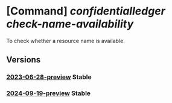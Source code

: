 # [Command] _confidentialledger check-name-availability_

To check whether a resource name is available.

## Versions

### [2023-06-28-preview](/Resources/mgmt-plane/L3N1YnNjcmlwdGlvbnMve30vcHJvdmlkZXJzL21pY3Jvc29mdC5jb25maWRlbnRpYWxsZWRnZXIvY2hlY2tuYW1lYXZhaWxhYmlsaXR5/2023-06-28-preview.xml) **Stable**

<!-- mgmt-plane /subscriptions/{}/providers/microsoft.confidentialledger/checknameavailability 2023-06-28-preview -->

### [2024-09-19-preview](/Resources/mgmt-plane/L3N1YnNjcmlwdGlvbnMve30vcHJvdmlkZXJzL21pY3Jvc29mdC5jb25maWRlbnRpYWxsZWRnZXIvY2hlY2tuYW1lYXZhaWxhYmlsaXR5/2024-09-19-preview.xml) **Stable**

<!-- mgmt-plane /subscriptions/{}/providers/microsoft.confidentialledger/checknameavailability 2024-09-19-preview -->
